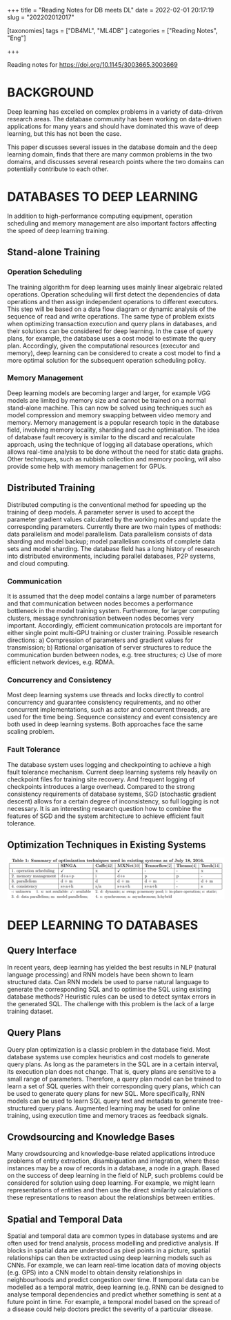 +++
title = "Reading Notes for DB meets DL"
date = 2022-02-01 20:17:19
slug = "202202012017"

[taxonomies]
tags = ["DB4ML", "ML4DB" ]
categories = ["Reading Notes", "Eng"]

+++

Reading notes for https://doi.org/10.1145/3003665.3003669

<!-- more -->

# BACKGROUND

Deep learning has excelled on complex problems in a variety of data-driven research areas. The database community has been working on data-driven applications for many years and should have dominated this wave of deep learning, but this has not been the case.

This paper discusses several issues in the database domain and the deep learning domain, finds that there are many common problems in the two domains, and discusses several research points where the two domains can potentially contribute to each other.

# DATABASES TO DEEP LEARNING

In addition to high-performance computing equipment, operation scheduling and memory management are also important factors affecting the speed of deep learning training.

## Stand-alone Training

###  Operation Scheduling

The training algorithm for deep learning uses mainly linear algebraic related operations. Operation scheduling will first detect the dependencies of data operations and then assign independent operations to different executors. This step will be based on a data flow diagram or dynamic analysis of the sequence of read and write operations. The same type of problem exists when optimizing transaction execution and query plans in databases, and their solutions can be considered for deep learning. In the case of query plans, for example, the database uses a cost model to estimate the query plan. Accordingly, given the computational resources (executor and memory), deep learning can be considered to create a cost model to find a more optimal solution for the subsequent operation scheduling policy.

### Memory Management

Deep learning models are becoming larger and larger, for example VGG models are limited by memory size and cannot be trained on a normal stand-alone machine. This can now be solved using techniques such as model compression and memory swapping between video memory and memory. Memory management is a popular research topic in the database field, involving memory locality, sharding and cache optimisation. The idea of database fault recovery is similar to the discard and recalculate approach, using the technique of logging all database operations, which allows real-time analysis to be done without the need for static data graphs. Other techniques, such as rubbish collection and memory pooling, will also provide some help with memory management for GPUs.

## Distributed Training

Distributed computing is the conventional method for speeding up the training of deep models. A parameter server is used to accept the parameter gradient values calculated by the working nodes and update the corresponding parameters. Currently there are two main types of methods: data parallelism and model parallelism. Data parallelism consists of data sharding and model backup; model parallelism consists of complete data sets and model sharding. The database field has a long history of research into distributed environments, including parallel databases, P2P systems, and cloud computing.

### Communication

It is assumed that the deep model contains a large number of parameters and that communication between nodes becomes a performance bottleneck in the model training system. Furthermore, for larger computing clusters, message synchronisation between nodes becomes very important. Accordingly, efficient communication protocols are important for either single point multi-GPU training or cluster training. Possible research directions: a) Compression of parameters and gradient values for transmission; b) Rational organisation of server structures to reduce the communication burden between nodes, e.g. tree structures; c) Use of more efficient network devices, e.g. RDMA.

### Concurrency and Consistency

Most deep learning systems use threads and locks directly to control concurrency and guarantee consistency requirements, and no other concurrent implementations, such as actor and concurrent threads, are used for the time being. Sequence consistency and event consistency are both used in deep learning systems. Both approaches face the same scaling problem.

### Fault Tolerance

The database system uses logging and checkpointing to achieve a high fault tolerance mechanism. Current deep learning systems rely heavily on checkpoint files for training site recovery. And frequent logging of checkpoints introduces a large overhead. Compared to the strong consistency requirements of database systems, SGD (stochastic gradient descent) allows for a certain degree of inconsistency, so full logging is not necessary. It is an interesting research question how to combine the features of SGD and the system architecture to achieve efficient fault tolerance.

## Optimization Techniques in Existing Systems

![](.\img\system.PNG)

#  DEEP LEARNING TO DATABASES

## Query Interface

In recent years, deep learning has yielded the best results in NLP (natural language processing) and RNN models have been shown to learn structured data. Can RNN models be used to parse natural language to generate the corresponding SQL and to optimise the SQL using existing database methods? Heuristic rules can be used to detect syntax errors in the generated SQL. The challenge with this problem is the lack of a large training dataset.

## Query Plans

Query plan optimization is a classic problem in the database field. Most database systems use complex heuristics and cost models to generate query plans. As long as the parameters in the SQL are in a certain interval, its execution plan does not change. That is, query plans are sensitive to a small range of parameters. Therefore, a query plan model can be trained to learn a set of SQL queries with their corresponding query plans, which can be used to generate query plans for new SQL. More specifically, RNN models can be used to learn SQL query text and metadata to generate tree-structured query plans. Augmented learning may be used for online training, using execution time and memory traces as feedback signals.

## Crowdsourcing and Knowledge Bases

Many crowdsourcing and knowledge-base related applications introduce problems of entity extraction, disambiguation and integration, where these instances may be a row of records in a database, a node in a graph. Based on the success of deep learning in the field of NLP, such problems could be considered for solution using deep learning. For example, we might learn representations of entities and then use the direct similarity calculations of these representations to reason about the relationships between entities.

## Spatial and Temporal Data

Spatial and temporal data are common types in database systems and are often used for trend analysis, process modelling and predictive analysis. If blocks in spatial data are understood as pixel points in a picture, spatial relationships can then be extracted using deep learning models such as CNNs. For example, we can learn real-time location data of moving objects (e.g. GPS) into a CNN model to obtain density relationships in neighbourhoods and predict congestion over time. If temporal data can be modelled as a temporal matrix, deep learning (e.g. RNN) can be designed to analyse temporal dependencies and predict whether something is sent at a future point in time. For example, a temporal model based on the spread of a disease could help doctors predict the severity of a particular disease.

